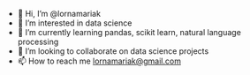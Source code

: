 - 👋 Hi, I’m @lornamariak
- 👀 I’m interested in data science
- 🌱 I’m currently learning pandas, scikit learn, natural language processing
- 💞️ I’m looking to collaborate on data science projects
- 📫 How to reach me lornamariak@gmail.com

<!---
lornamariak/lornamariak is a ✨ special ✨ repository because its `README.md` (this file) appears on your GitHub profile.
You can click the Preview link to take a look at your changes.
--->

